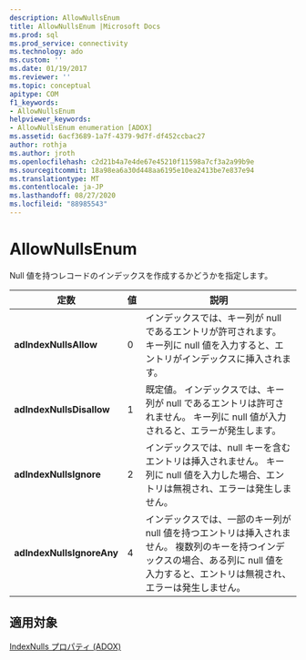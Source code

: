 ```yaml
---
description: AllowNullsEnum
title: AllowNullsEnum |Microsoft Docs
ms.prod: sql
ms.prod_service: connectivity
ms.technology: ado
ms.custom: ''
ms.date: 01/19/2017
ms.reviewer: ''
ms.topic: conceptual
apitype: COM
f1_keywords:
- AllowNullsEnum
helpviewer_keywords:
- AllowNullsEnum enumeration [ADOX]
ms.assetid: 6acf3689-1a7f-4379-9d7f-df452ccbac27
author: rothja
ms.author: jroth
ms.openlocfilehash: c2d21b4a7e4de67e45210f11598a7cf3a2a99b9e
ms.sourcegitcommit: 18a98ea6a30d448aa6195e10ea2413be7e837e94
ms.translationtype: MT
ms.contentlocale: ja-JP
ms.lasthandoff: 08/27/2020
ms.locfileid: "88985543"
---
```

# <a name="allownullsenum"></a>AllowNullsEnum
Null 値を持つレコードのインデックスを作成するかどうかを指定します。  
  
|定数|値|説明|  
|--------------|-----------|-----------------|  
|**adIndexNullsAllow**|0|インデックスでは、キー列が null であるエントリが許可されます。 キー列に null 値を入力すると、エントリがインデックスに挿入されます。|  
|**adIndexNullsDisallow**|1|既定値。 インデックスでは、キー列が null であるエントリは許可されません。 キー列に null 値が入力されると、エラーが発生します。|  
|**adIndexNullsIgnore**|2|インデックスでは、null キーを含むエントリは挿入されません。 キー列に null 値を入力した場合、エントリは無視され、エラーは発生しません。|  
|**adIndexNullsIgnoreAny**|4|インデックスでは、一部のキー列が null 値を持つエントリは挿入されません。 複数列のキーを持つインデックスの場合、ある列に null 値を入力すると、エントリは無視され、エラーは発生しません。|  
  
## <a name="applies-to"></a>適用対象  
 [IndexNulls プロパティ (ADOX)](./indexnulls-property-adox.md)
